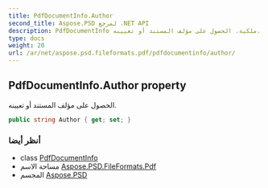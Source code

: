 ```yaml
---
title: PdfDocumentInfo.Author
second_title: Aspose.PSD لمرجع .NET API
description: PdfDocumentInfo ملكية. الحصول على مؤلف المستند أو تعيينه.
type: docs
weight: 20
url: /ar/net/aspose.psd.fileformats.pdf/pdfdocumentinfo/author/
---
```

## PdfDocumentInfo.Author property

الحصول على مؤلف المستند أو تعيينه.

```csharp
public string Author { get; set; }
```

### أنظر أيضا

* class [PdfDocumentInfo](../)
* مساحة الاسم [Aspose.PSD.FileFormats.Pdf](../../pdfdocumentinfo/)
* المجسم [Aspose.PSD](../../../)


